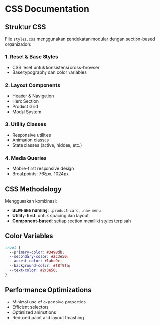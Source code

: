 # CSS Documentation

## Struktur CSS

File `styles.css` menggunakan pendekatan modular dengan section-based organization:

### 1. Reset & Base Styles
- CSS reset untuk konsistensi cross-browser
- Base typography dan color variables

### 2. Layout Components
- Header & Navigation
- Hero Section
- Product Grid
- Modal System

### 3. Utility Classes
- Responsive utilities
- Animation classes
- State classes (active, hidden, etc.)

### 4. Media Queries
- Mobile-first responsive design
- Breakpoints: 768px, 1024px

## CSS Methodology

Menggunakan kombinasi:
- **BEM-like naming**: `.product-card`, `.nav-menu`
- **Utility-first**: untuk spacing dan layout
- **Component-based**: setiap section memiliki styles terpisah

## Color Variables

```css
:root {
  --primary-color: #3498db;
  --secondary-color: #2c3e50;
  --accent-color: #1abc9c;
  --background-color: #f8f9fa;
  --text-color: #2c3e50;
}
```

## Performance Optimizations

- Minimal use of expensive properties
- Efficient selectors
- Optimized animations
- Reduced paint and layout thrashing
